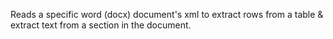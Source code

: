 Reads a specific word (docx) document's xml to extract rows from a table & extract text from a section in the document.